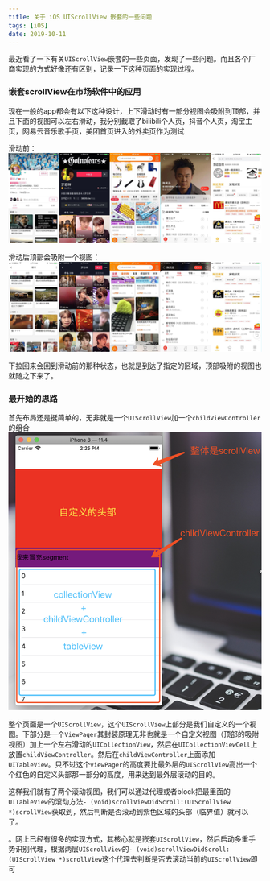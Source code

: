 ```yaml
---
title: 关于 iOS UIScrollView 嵌套的一些问题
tags: [iOS]
date: 2019-10-11
---
```

最近看了一下有关`UIScrollView`嵌套的一些页面，发现了一些问题。而且各个厂商实现的方式好像还有区别，记录一下这种页面的实现过程。
<!-- more -->

### 嵌套scrollView在市场软件中的应用
现在一般的app都会有以下这种设计，上下滑动时有一部分视图会吸附到顶部，并且下面的视图可以左右滑动，我分别截取了bilibili个人页，抖音个人页，淘宝主页，网易云音乐歌手页，美团首页进入的外卖页作为测试

滑动前：
![](/img/nested-scrollview/normal.png)

滑动后顶部会吸附一个视图：
![](/img/nested-scrollview/top.png)

下拉回来会回到滑动前的那种状态，也就是到达了指定的区域，顶部吸附的视图也就随之下来了。

### 最开始的思路
首先布局还是挺简单的，无非就是一个`UIScrollView`加一个`childViewController`的组合
![](/img/nested-scrollview/first-layout.png)

整个页面是一个`UIScrollView`，这个`UIScrollView`上部分是我们自定义的一个视图。下部分是一个`ViewPager`其封装原理无非也就是一个自定义视图（顶部的吸附视图）加上一个左右滑动的`UICollectionView`，然后在`UICollectionViewCell`上放置`childViewController`。然后在`childViewController`上面添加`UITableView`。只不过这个`viewPager`的高度要比最外层的`UIScrollView`高出一个个红色的自定义头部那一部分的高度，用来达到最外层滚动的目的。

这样我们就有了两个滚动视图，我们可以通过代理或者block把最里面的`UITableView`的滚动方法`- (void)scrollViewDidScroll:(UIScrollView *)scrollView`获取到，然后判断是否滚动到紫色区域的头部（临界值）就可以了。


。网上已经有很多的实现方式，其核心就是嵌套`UIScrollView`，然后启动多重手势识别代理，根据两层`UIScrollView`的`- (void)scrollViewDidScroll:(UIScrollView *)scrollView`这个代理去判断是否去滚动当前的`UIScrollView`即可